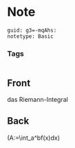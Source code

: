 # Note
```
guid: g3=-mqAhs:
notetype: Basic
```

### Tags
```
```

## Front
das Riemann-Integral

## Back
\(A:=\int_a^bf(x)dx\)
